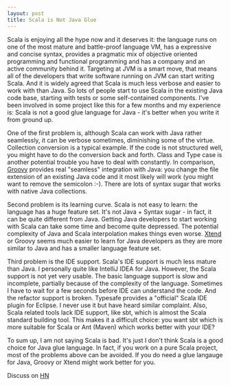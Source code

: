```yaml
---
layout: post
title: Scala is Not Java Glue
---
```


Scala is enjoying all the hype now and it deserves it: the language runs on one of the most mature and battle-proof language VM, has a expressive and concise syntax, provides a pragmatic mix of objective oriented programming and functional programming and has a company and an active community behind it. Targeting at JVM is a smart move, that means all of the developers that write software running on JVM can start writing Scala. And it is widely agreed that Scala is much less verbose and easier to work with than Java. So lots of people start to use Scala in the existing Java code base, starting with tests or some self-contained components. I've been involved in some project like this for a few months and my experience is: Scala is not a good glue language for Java - it's better when you write it from ground up.

One of the first problem is, although Scala can work with Java rather seamlessly, it can be verbose sometimes, diminishing some of the virtue. Collection conversion is a typical example. If the code is not structured well, you might have to do the conversion back and forth. Class and Type case is another potential trouble you have to deal with constantly. In comparison, [Groovy](http://groovy.codehaus.org/) provides real "seamless" integration with Java: you change the file extension of an existing Java code and it most likely will work (you might want to remove the semicolon :-). There are lots of syntax sugar that works with native Java collections.

Second problem is its learning curve. Scala is not easy to learn: the language has a huge feature set. It's not Java + Syntax sugar - in fact, it can be quite different from Java. Getting Java developers to start working with Scala can take some time and become quite depressed. The potential complexity of Java and Scala interpolation makes things even worse. [Xtend](http://www.eclipse.org/xtend/) or Groovy seems much easier to learn for Java developers as they are more similar to Java and has a smaller language feature set.

Third problem is the IDE support. Scala's IDE support is much less mature than Java. I personally quite like IntelliJ IDEA for Java. However, the Scala support is not yet very usable. The basic language support is slow and incomplete, partially because of the complexity of the language. Sometimes I have to wait for a few seconds before IDE can understand the code. And the refactor support is broken. Typesafe provides a "official" Scala IDE plugin for Eclipse. I never use it but have heard similar complaint. Also, Scala related tools lack IDE support, like sbt, which is almost the Scala standard building tool. This makes it a difficult choice: you want sbt which is more suitable for Scala or Ant (Maven) which works better with your IDE?

To sum up, I am not saying Scala is bad. It's just I don't think Scala is a good choice for Java glue language. In fact, if you work on a pure Scala project, most of the problems above can be avoided. If you do need a glue langauge for Java, Groovy or Xtend might work better for you.

Discuss on [HN](https://news.ycombinator.com/item?id=6706463)
